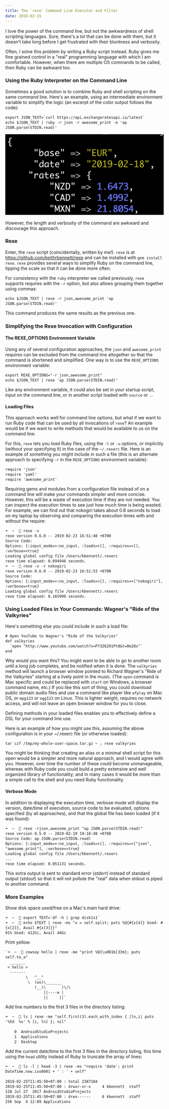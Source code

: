 ```yaml
---
title: The `rexe` Command Line Executor and Filter
date: 2019-02-15
---
```


I love the power of the command line, but not the awkwardness of shell scripting languages. Sure, there's a lot that can be done with them, but it doesn't take long before I get frustrated with their bluntness and verbosity.

Often, I solve this problem by writing a Ruby script instead. Ruby gives me fine grained control in a "real" programming language with which I am comfortable. However, when there are multiple OS commands to be called, then Ruby can be awkward too.

### Using the Ruby Interpreter on the Command Line

Sometimes a good solution is to combine Ruby and shell scripting on the same command line. Here's an example, using an intermediate environment variable to simplify the logic (an excerpt of the color output follows the code):

```
export JSON_TEXT=`curl https://api.exchangeratesapi.io/latest`
echo $JSON_TEXT | ruby -r json -r awesome_print -e 'ap JSON.parse(STDIN.read)'
```

![output of ap](2019-02-15-shot-1.png)

However, the length and verbosity of the command are awkward and discourage this approach.

### Rexe

Enter, the `rexe` script (coincidentally, written by me!). `rexe` is at https://github.com/keithrbennett/rexe and can be installed with `gem install rexe`. `rexe` provides several ways to simplify Ruby on the command line, tipping the scale so that it can be done more often.

For consistency with the `ruby` interpreter we called previously, `rexe` supports requires with the `-r` option, but also allows grouping them together using commas:

```
echo $JSON_TEXT | rexe -r json,awesome_print 'ap JSON.parse(STDIN.read)'
```

This command produces the same results as the previous one.

### Simplifying the Rexe Invocation with Configuration

#### The REXE_OPTIONS Environment Variable

Using any of several configuration approaches, the `json` and `awesome_print` requires can be excluded from the command line altogether so that the command is shortened and simplified. One way is to use the `REXE_OPTIONS` environment variable:

```
export REXE_OPTIONS="-r json,awesome_print"
echo $JSON_TEXT | rexe 'ap JSON.parse(STDIN.read)'
```

Like any environment variable, it could also be set in your startup script, input on the command line, or in another script loaded with `source` or `.`.

#### Loading Files

This approach works well for command line options, but what if we want to run Ruby code that can be used by all invocations of `rexe`? An example would be if we want to write methods that would be available to us on the command line.

For this, `rexe` lets you _load_ Ruby files, using the `-l` or `-u` options, or implicitly (without your specifying it) in the case of the `~/.rexerc` file. Here is an example of something you might include in such a file (this is an alternate approach to specifying `-r` in the `REXE_OPTIONS` environment variable):

```
require 'json'
require 'yaml'
require 'awesome_print'
```

Requiring gems and modules from a configuration file instead of on a command line will make your commands simpler and more concise. However, this will be a waste of execution time if they are not needed. You can inspect the execution times to see just how much time is being wasted. For example, we can find out that nokogiri takes about 0.8 seconds to load on my laptop by observing and comparing the execution times with and without the require:

```
➜  ~   rexe -v
rexe version 0.6.0 -- 2019-02-23 16:51:48 +0700
Source Code:
Options: {:input_mode=>:no_input, :loads=>[], :requires=>[], :verbose=>true}
Loading global config file /Users/kbennett/.rexerc
rexe time elapsed: 0.094946 seconds.
➜  ~   rexe -v -r nokogiri
rexe version 0.6.0 -- 2019-02-23 16:51:53 +0700
Source Code:
Options: {:input_mode=>:no_input, :loads=>[], :requires=>["nokogiri"], :verbose=>true}
Loading global config file /Users/kbennett/.rexerc
rexe time elapsed: 0.165996 seconds.
```

### Using Loaded Files in Your Commands: Wagner's "Ride of the Valkyries"

Here's something else you could include in such a load file:

```
# Open YouTube to Wagner's "Ride of the Valkyries"
def valkyries
  `open "http://www.youtube.com/watch?v=P73Z6291Pt8&t=0m28s"`
end
```

Why would you want this? You might want to be able to go to another room until a long job completes, and be notified when it is done. The `valkyries` method will launch a browser window pointed to Richard Wagner's "Ride of the Valkyries" starting at a lively point in the music. (The `open` command is Mac specific and could be replaced with `start` on Windows, a browser command name, etc.) If you like this sort of thing, you could download public domain audio files and use a command like player like `afplay` on Mac OS, or `mpg123` or `ogg123` on Linux. This is lighter weight, requires no network access, and will not leave an open browser window for you to close.

Defining methods in your loaded files enables you to effectively define a DSL for your command line use.

Here is an example of how you might use this, assuming the above configuration is in your ~/.rexerc file (or otherwise loaded):

```
tar czf /tmp/my-whole-user-space.tar.gz ~ ; rexe valkyries
```

You might be thinking that creating an alias or a minimal shell script for this open would be a simpler and more natural
approach, and I would agree with you. However, over time the number of these could become unmanageable, whereas with Ruby code
you could build a pretty extensive and well organized library of functionality; and in many cases it would be more than
 a simple call to the shell and you need Ruby functionality.

#### Verbose Mode

In addition to displaying the execution time, verbose mode will display the version, date/time of execution, source code
to be evaluated, options specified (by all approaches), and that the global file has been loaded (if it was found):
 
```
➜  ~   rexe -rjson,awesome_print "ap JSON.parse(STDIN.read)"
rexe version 0.5.0 -- 2019-02-19 19:18:48 +0700
Source Code: ap JSON.parse(STDIN.read)
Options: {:input_mode=>:no_input, :loads=>[], :requires=>["json", "awesome_print"], :verbose=>true}
Loading global config file /Users/kbennett/.rexerc
...
rexe time elapsed: 0.051131 seconds.
``` 
 
This extra output is sent to standard error (_stderr_) instead of standard output (_stdout_) so that it will not pollute the "real" data when stdout is piped to another command.

### More Examples

Show disk space used/free on a Mac's main hard drive:

```
➜  ~   export TEXT=`df -h | grep disk1s1`
➜  ~   echo $TEXT | rexe -ms "x = self.split; puts %Q{#{x[4]} Used: #{x[2]}, Avail #{x[3]}}"
91% Used: 412Gi, Avail 44Gi
```


Print yellow:

```
`➜  ~   cowsay hello | rexe -me "print %Q{\u001b[33m}; puts self.to_a"
  _______
 < hello >
  -------
         \   ^__^
          \  (oo)\_______
             (__)\       )\/\
                 ||----w |
                 ||     ||`
```


Add line numbers to the first 3 files in the directory listing:

```
➜  ~   ls | rexe -me "self.first(3).each_with_index { |ln,i| puts '%5d  %s' % [i, ln] }; nil"

    0  AndroidStudioProjects
    1  Applications
    2  Desktop
```
    

Add the current date/time to the first 3 files in the directory listing, this time using the `head` utility
instead of Ruby to truncate the array of lines:

```
➜  ~   ls -l | head -3 | rexe -ms "require 'date'; print DateTime.now.iso8601 + ' : ' + self"

2019-02-25T11:45:50+07:00 : total 2387104
2019-02-25T11:45:50+07:00 : drwxr-xr-x     4 kbennett  staff        128 Jul 27  2017 AndroidStudioProjects
2019-02-25T11:45:50+07:00 : drwx------     8 kbennett  staff        256 Sep  4 12:09 Applications
```